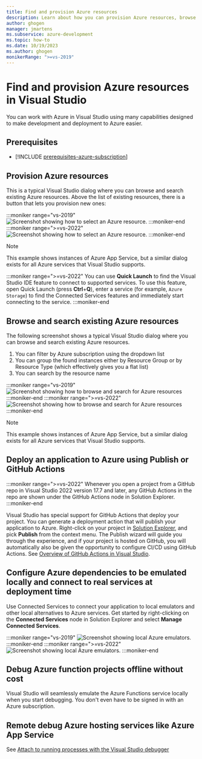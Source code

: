 ```yaml
---
title: Find and provision Azure resources
description: Learn about how you can provision Azure resources, browse existing Azure resources, and deploy applications to Azure services with Visual Studio.
author: ghogen
manager: jmartens
ms.subservice: azure-development
ms.topic: how-to
ms.date: 10/19/2023
ms.author: ghogen
monikerRange: ">=vs-2019"
---
```


# Find and provision Azure resources in Visual Studio

You can work with Azure in Visual Studio using many capabilities designed to make development and deployment to Azure easier.

## Prerequisites

- [!INCLUDE [prerequisites-azure-subscription](includes/prerequisites-azure-subscription.md)]

## Provision Azure resources

This is a typical Visual Studio dialog where you can browse and search existing Azure resources. Above the list of existing resources, there is a button that lets you provision new ones:

:::moniker range="vs-2019"
![Screenshot showing how to select an Azure resource.](./media/select-azure-resource.png)
:::moniker-end
:::moniker range=">=vs-2022"
![Screenshot showing how to select an Azure resource.](./media/vs-2022/select-azure-resource.png)
:::moniker-end

> [!NOTE]
> This example shows instances of Azure App Service, but a similar dialog exists for all Azure services that Visual Studio supports.

:::moniker range=">=vs-2022"
You can use **Quick Launch** to find the Visual Studio IDE feature to connect to supported services. To use this feature, open Quick Launch (press **Ctrl**+**Q**), enter a service (for example, `Azure Storage`) to find the Connected Services features and immediately start connecting to the service.
:::moniker-end

## Browse and search existing Azure resources

The following screenshot shows a typical Visual Studio dialog where you can browse and search existing Azure resources.

1. You can filter by Azure subscription using the dropdown list
2. You can group the found instances either by Resource Group or by Resource Type (which effectively gives you a flat list)
3. You can search by the resource name

:::moniker range="vs-2019"
![Screenshot showing how to browse and search for Azure resources](./media/browse-search-azure-resource.png)
:::moniker-end
:::moniker range=">=vs-2022"
![Screenshot showing how to browse and search for Azure resources](./media/vs-2022/browse-search-azure-resource.png)
:::moniker-end

> [!NOTE]
> This example shows instances of Azure App Service, but a similar dialog exists for all Azure services that Visual Studio supports.

## Deploy an application to Azure using Publish or GitHub Actions

:::moniker range=">=vs-2022"
Whenever you open a project from a GitHub repo in Visual Studio 2022 version 17.7 and later, any GitHub Actions in the repo are shown under the GitHub Actions node in Solution Explorer.
:::moniker-end

Visual Studio has special support for GitHub Actions that deploy your project. You can generate a deployment action that will publish your application to Azure. Right-click on your project in [Solution Explorer](../ide/use-solution-explorer.md), and pick **Publish** from the context menu. The Publish wizard will guide you through the experience, and if your project is hosted on GitHub, you will automatically also be given the opportunity to configure CI/CD using GitHub Actions. See [Overview of GitHub Actions in Visual Studio](overview-github-actions.md).

## Configure Azure dependencies to be emulated locally and connect to real services at deployment time

Use Connected Services to connect your application to local emulators and other local alternatives to Azure services. Get started by right-clicking on the **Connected Services** node in Solution Explorer and select **Manage Connected Services**.

:::moniker range="vs-2019"
![Screenshot showing local Azure emulators.](./media/local-azure-emulators.png)
:::moniker-end
:::moniker range=">=vs-2022"
![Screenshot showing local Azure emulators.](./media/vs-2022/local-azure-emulators.png)
:::moniker-end

## Debug Azure function projects offline without cost

Visual Studio will seamlessly emulate the Azure Functions service locally when you start debugging. You don't even have to be signed in with an Azure subscription.

## Remote debug Azure hosting services like Azure App Service

See [Attach to running processes with the Visual Studio debugger](../debugger/attach-to-running-processes-with-the-visual-studio-debugger.md#attach-to-a-net-core-process-running-on-azure-app-service-windows)
